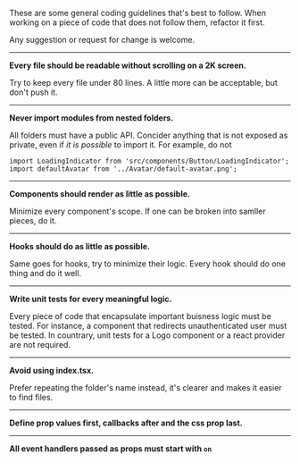 These are some general coding guidelines that's best to follow. When working on a piece of code that does not follow
them, refactor it first.

Any suggestion or request for change is welcome.

---

**Every file should be readable without scrolling on a 2K screen.**

Try to keep every file under 80 lines. A little more can be acceptable, but don't push it.

---

**Never import modules from nested folders.**

All folders must have a public API. Concider anything that is not exposed as private, even if _it is possible_ to import
it. For example, do not

```tsx static
import LoadingIndicator from 'src/components/Button/LoadingIndicator';
import defaultAvatar from '../Avatar/default-avatar.png';
```

---

**Components should render as little as possible.**

Minimize every component's scope. If one can be broken into samller pieces, do it.

---

**Hooks should do as little as possible.**

Same goes for hooks, try to minimize their logic. Every hook should do one thing and do it well.

---

**Write unit tests for every meaningful logic.**

Every piece of code that encapsulate important buisness logic must be tested. For instance, a component that redirects
unauthenticated user must be tested. In countrary, unit tests for a Logo component or a react provider are not required.

---

**Avoid using index.tsx.**

Prefer repeating the folder's name instead, it's clearer and makes it easier to find files.

---

**Define prop values first, callbacks after and the css prop last.**

---

**All event handlers passed as props must start with `on`**
